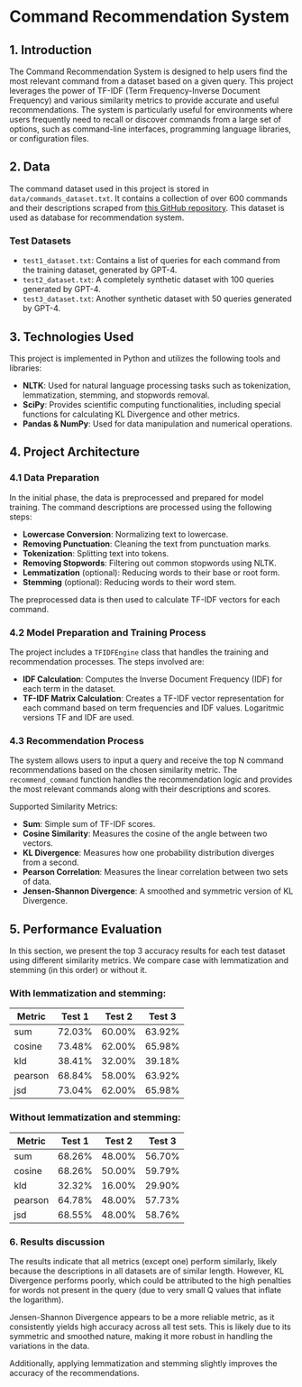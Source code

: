 # Command Recommendation System

## 1. Introduction

The Command Recommendation System is designed to help users find the most relevant command from a dataset based on a given query. This project leverages the power of TF-IDF (Term Frequency-Inverse Document Frequency) and various similarity metrics to provide accurate and useful recommendations. The system is particularly useful for environments where users frequently need to recall or discover commands from a large set of options, such as command-line interfaces, programming language libraries, or configuration files.

## 2. Data

The command dataset used in this project is stored in `data/commands_dataset.txt`. It contains a collection of over 600 commands and their descriptions scraped from [this GitHub repository](https://github.com/trinib/Linux-Bash-Commands/blob/main/README.md). This dataset is used as database for recommendation system.

### Test Datasets

- `test1_dataset.txt`: Contains a list of queries for each command from the training dataset, generated by GPT-4.
- `test2_dataset.txt`: A completely synthetic dataset with 100 queries generated by GPT-4.
- `test3_dataset.txt`: Another synthetic dataset with 50 queries generated by GPT-4.

## 3. Technologies Used

This project is implemented in Python and utilizes the following tools and libraries:

- **NLTK**: Used for natural language processing tasks such as tokenization, lemmatization, stemming, and stopwords removal.
- **SciPy**: Provides scientific computing functionalities, including special functions for calculating KL Divergence and other metrics.
- **Pandas & NumPy**: Used for data manipulation and numerical operations.

## 4. Project Architecture

### 4.1 Data Preparation

In the initial phase, the data is preprocessed and prepared for model training. The command descriptions are processed using the following steps:

- **Lowercase Conversion**: Normalizing text to lowercase.
- **Removing Punctuation**: Cleaning the text from punctuation marks.
- **Tokenization**: Splitting text into tokens.
- **Removing Stopwords**: Filtering out common stopwords using NLTK.
- **Lemmatization** (optional): Reducing words to their base or root form.
- **Stemming** (optional): Reducing words to their word stem.

The preprocessed data is then used to calculate TF-IDF vectors for each command.

### 4.2 Model Preparation and Training Process

The project includes a `TFIDFEngine` class that handles the training and recommendation processes. The steps involved are:

- **IDF Calculation**: Computes the Inverse Document Frequency (IDF) for each term in the dataset.
- **TF-IDF Matrix Calculation**: Creates a TF-IDF vector representation for each command based on term frequencies and IDF values. Logaritmic versions TF and IDF are used.

### 4.3 Recommendation Process

The system allows users to input a query and receive the top N command recommendations based on the chosen similarity metric. The `recommend_command` function handles the recommendation logic and provides the most relevant commands along with their descriptions and scores.

Supported Similarity Metrics:
- **Sum**: Simple sum of TF-IDF scores.
- **Cosine Similarity**: Measures the cosine of the angle between two vectors.
- **KL Divergence**: Measures how one probability distribution diverges from a second.
- **Pearson Correlation**: Measures the linear correlation between two sets of data.
- **Jensen-Shannon Divergence**: A smoothed and symmetric version of KL Divergence.

## 5. Performance Evaluation
In this section, we present the top 3 accuracy results for each test dataset using different similarity metrics. We compare case with lemmatization and stemming (in this order) or without it. 

### With lemmatization and stemming:
| Metric | Test 1 | Test 2 | Test 3 |
|--------|--------|--------|--------|
| sum | 72.03% | 60.00% | 63.92% |
| cosine | 73.48% | 62.00% | 65.98% |
| kld | 38.41% | 32.00% | 39.18% |
| pearson | 68.84% | 58.00% | 63.92% |
| jsd | 73.04% | 62.00% | 65.98% |


### Without lemmatization and stemming:
| Metric | Test 1 | Test 2 | Test 3 |
|--------|--------|--------|--------|
| sum | 68.26% | 48.00% | 56.70% |
| cosine | 68.26% | 50.00% | 59.79% |
| kld | 32.32% | 16.00% | 29.90% |
| pearson | 64.78% | 48.00% | 57.73% |
| jsd | 68.55% | 48.00% | 58.76% |

### 6. Results discussion

The results indicate that all metrics (except one) perform similarly, likely because the descriptions in all datasets are of similar length. However, KL Divergence performs poorly, which could be attributed to the high penalties for words not present in the query (due to very small Q values that inflate the logarithm). 

Jensen-Shannon Divergence appears to be a more reliable metric, as it consistently yields high accuracy across all test sets. This is likely due to its symmetric and smoothed nature, making it more robust in handling the variations in the data.

Additionally, applying lemmatization and stemming slightly improves the accuracy of the recommendations. 